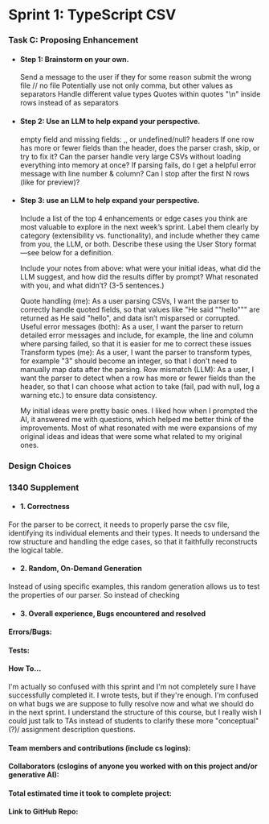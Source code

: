 # Sprint 1: TypeScript CSV

### Task C: Proposing Enhancement

- #### Step 1: Brainstorm on your own.
    Send a message to the user if they for some reason submit the wrong file // no file
    Potentially use not only comma, but other values as separators
    Handle different value types 
    Quotes within quotes 
    "\n" inside rows instead of as separators

- #### Step 2: Use an LLM to help expand your perspective.
    empty field and missing fields: ,, or undefined/null?
    headers
    If one row has more or fewer fields than the header, does the parser crash, skip, or try to fix it?
    Can the parser handle very large CSVs without loading everything into memory at once?
    If parsing fails, do I get a helpful error message with line number & column?
    Can I stop after the first N rows (like for preview)?

- #### Step 3: use an LLM to help expand your perspective.

    Include a list of the top 4 enhancements or edge cases you think are most valuable to explore in the next week’s sprint. Label them clearly by category (extensibility vs. functionality), and include whether they came from you, the LLM, or both. Describe these using the User Story format—see below for a definition. 

    Include your notes from above: what were your initial ideas, what did the LLM suggest, and how did the results differ by prompt? What resonated with you, and what didn’t? (3-5 sentences.) 

    Quote handling (me):
    As a user parsing CSVs, I want the parser to correctly handle quoted fields, so that values like "He said ""hello""" are returned as He said "hello", and data isn’t misparsed or corrupted.
    Useful error messages (both):
    As a user, I want the parser to return detailed error messages and include, for example, the line and column where parsing failed, so that it is easier for me to correct these issues
    Transform types (me):
    As a user, I want the parser to transform types, for example "3" should become an integer, so that I don't need to manually map data after the parsing.
    Row mismatch (LLM):
    As a user, I want the parser to detect when a row has more or fewer fields than the header, so that I can choose what action to take (fail, pad with null, log a warning etc.) to ensure data consistency.

    My initial ideas were pretty basic ones. I liked how when I prompted the AI, it answered me with questions, which helped me better think of the improvements. Most of what resonated with me were expansions of my original ideas and ideas that were some what related to my original ones.


### Design Choices

### 1340 Supplement

- #### 1. Correctness

For the parser to be correct, it needs to properly parse the csv file, identifying its individual elements and their types. It needs to undersand the row structure and handling the edge cases, so that it faithfully reconstructs the logical table.

- #### 2. Random, On-Demand Generation

Instead of using specific examples, this random generation allows us to test the properties of our parser. So instead of checking 

- #### 3. Overall experience, Bugs encountered and resolved
#### Errors/Bugs:
#### Tests:
#### How To…

I'm actually so confused with this sprint and I'm not completely sure I have successfully completed it. I wrote tests, but if they're enough. I'm confused on what bugs we are suppose to fully resolve now and what we should do in the next sprint. I understand the structure of this course, but I really wish I could just talk to TAs instead of students to clarify these more "conceptual"(?)/ assignment description questions.

#### Team members and contributions (include cs logins):

#### Collaborators (cslogins of anyone you worked with on this project and/or generative AI):
#### Total estimated time it took to complete project:
#### Link to GitHub Repo:  
